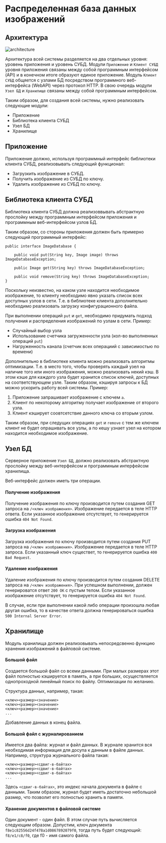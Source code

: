 # Распределенная база данных изображений
## Архитектура

![architecture](http://iostd.ru/static/architecture.svg)

Архитектура всей системы разделяется на два отдельных уровня: уровень приложения и уровень СУБД. Модули `Приложение` и `Клиент СУБД` уровня приложения связаны между собой программным интерфейсом (API) и в конечном итоге образуют единое приложение. Модуль `Клиент СУБД` общяется с узлами БД посредством программного веб-интерфейса (WebAPI) через протокол HTTP. В свою очередь модули `Узел БД` и `Хранилище` связаны между собой программным интерфейсом.

Таким образом, для создания всей системы, нужно реализовать следующие модули:
* Приложение
* Библиотека клиента СУБД
* Узел БД
* Хранилище

## Приложение

Приложение должно, используя программный интерфейс библиотеки клиента СУБД, реализовывать следующий функционал:

* Загрузкить изображение в СУБД.
* Получить изображение из СУБД по ключу.
* Удалить изображение из СУБД по ключу.

## Библиотека клиента СУБД

Библиотека клиента СУБД должна реализоввывать абстрактную прослойку между программным интерфейсом приложения и программным веб-интерфейсом узлов БД.

Таким образом, со стороны приложения должен быть примерно следующий программный интерфейс:

```
public interface ImageDatabase {

    public void put(String key, Image image) throws ImageDatabaseException;

    public Image get(String key) throws ImageDatabaseException;

    public void remove(String key) throws ImageDatabaseException;
}
```

Поскольку неизвестно, на каком узле находится необходимое изображение, то клиенту необходимо явно указать список всех доступных узлов в сети. Т.е. в библиотеке клиента дополнительно необходимо реализовать загрузку конфигурационного файла.

При выполнении операций `put` и `get`, необходимо придумать подход получения и распределения изображений по узлам в сети. Пример:

* Случайный выбор узла
* Использование счетчика загруженности узла (кол-во выполненных операций `put`)
* Нагруженность канала (счетчик всех операциий с зависимостью по времени)

Дополнительно в библиотеке клиента можно реализовать алгоритмы оптимизации. Т.е. в место того, чтобы проверять каждый узел на наличие того или иного изображения, можно реализовать некий кэш. В этом кэше для каждого узла будет хранится список ключей, доступных на соответствующем узле. Таким образом, кэшируя запросы к БД можно ускорить работу всей системы. Пример:

1. Приложение запрашивает изображение с ключем `а`.
2. Клиент по некоторому алгоритму получает изображение от второго узла.
3. Клиент кэширует соовтсетствие данного ключа со вторым узлом.

Таким образом, при следущих операциях `get` и `remove` с тем же ключем клиент не будет опрашивать все узлы, а по кешу узнает узел на котором находится необходимое изображение.   

## Узел БД

Серверное приложение `Узел БД`, должно реализовать абстрактную прослойку между веб-интерфейсом и программным интерфейсом хранилища.

Веб-интерфейс должен иметь три операции.

#### Получение изображения

Получение изображения по ключу производится путем создания GET запроса на `/<ключ изображения>`. Изображение передается в теле HTTP ответа. Если указанное изображение отсутствует, то генерируется ошибка `404 Not Found`.

#### Загрузка изображения

Загрузка изображения по ключу производится путем создания PUT запроса на `/<ключ изображения>`. Изображение передается в теле HTTP запроса. Если указанный ключ существет, то генерируется ошибка `400 Bad Request`.

#### Удаление изображения

Удаление изображения по ключу производится путем создания DELETE запроса на `/<ключ изображения>`. При успешном выполнении, должен генерироватся ответ `200 OK` с пустым телом. Если указанное изображение отсутствует, то генерируется ошибка `404 Not Found`.

В случае, если при выполнении какой либо операции произошла любая другая ошибка, то в качестве ответа должна генерироваться ошибка `500 Internal Server Error`.

## Хранилище

Модуль хранилища должен реализовывать непосредсвенно функцию хранения изображений в файловой системе.

#### Большой файл

Создается большой файл со всеми данными. При малых размерах этот файл полностью кэшируется в память, а при больших, осуществляется однопроходной линейный поиск по файлу. Оптимизации по желанию.

Структура данных, например, такая:
```
<ключ><размер><значение>
<ключ><размер><значение>
<ключ><размер><значение>
...
```

Добавление данных в конец файла.

#### Большой файл с журналированием

Имеется два файла: журнал и файл данных. В журнале хранится вся необходимая информация для досупа к данным в файле данных. Например, структура журнального файла такая:

```
<ключ><размер><сдвиг-в-байтах>
<ключ><размер><сдвиг-в-байтах>
<ключ><размер><сдвиг-в-байтах>
...
```

Здесь `<сдвиг-в-байтах>`, это индекс начала документа в файле с данными. Таким образом, журнал будет иметь достаточно небольшой размер, что позволит его полностью хранить в памяти.

#### Хранение документов в файловой системе
Один документ - один файл. В этом случае путь вычисляется следующим образом. Допустим, ключ документа `f8e1c82556d24f478a1d0867892079f0`, тогда путь будет следующий: `f8/e1/c8/f0`, где f0 - имя самого файла.
